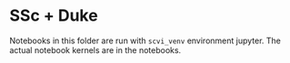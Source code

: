 # SSc + Duke

Notebooks in this folder are run with `scvi_venv` environment jupyter.
The actual notebook kernels are in the notebooks.

